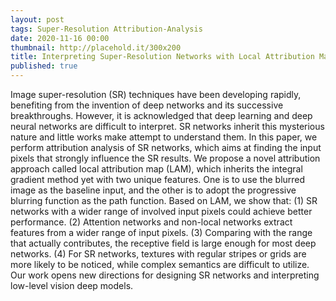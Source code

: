 ```yaml
---
layout: post
tags: Super-Resolution Attribution-Analysis 
date: 2020-11-16 00:00
thumbnail: http://placehold.it/300x200
title: Interpreting Super-Resolution Networks with Local Attribution Maps
published: true
---
```


Image super-resolution (SR) techniques have been developing rapidly, benefiting from the invention of deep networks and its successive breakthroughs. However, it is acknowledged that deep learning and deep neural networks are difficult to interpret. SR networks inherit this mysterious nature and little works make attempt to understand them. In this paper, we perform attribution analysis of SR networks, which aims at finding the input pixels that strongly influence the SR results. We propose a novel attribution approach called local attribution map (LAM), which inherits the integral gradient method yet with two unique features. One is to use the blurred image as the baseline input, and the other is to adopt the progressive blurring function as the path function. Based on LAM, we show that: (1) SR networks with a wider range of involved input pixels could achieve better performance. (2) Attention networks and non-local networks extract features from a wider range of input pixels. (3) Comparing with the range that actually contributes, the receptive field is large enough for most deep networks. (4) For SR networks, textures with regular stripes or grids are more likely to be noticed, while complex semantics are difficult to utilize. Our work opens new directions for designing SR networks and interpreting low-level vision deep models.

<!--more-->



